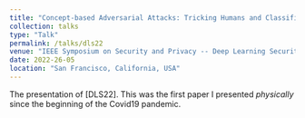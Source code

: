 ```yaml
---
title: "Concept-based Adversarial Attacks: Tricking Humans and Classifiers Alike"
collection: talks
type: "Talk"
permalink: /talks/dls22
venue: "IEEE Symposium on Security and Privacy -- Deep Learning Security Workshop"
date: 2022-26-05
location: "San Francisco, California, USA"
---
```


The presentation of [DLS22]. This was the first paper I presented <i>physically</i> since the beginning of the Covid19 pandemic.
